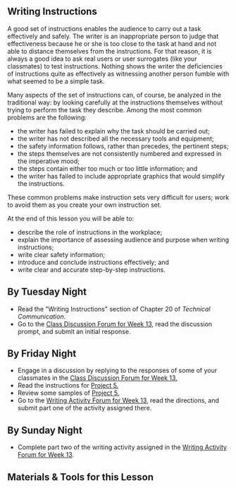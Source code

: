 ## Writing Instructions

A good set of instructions enables the audience to carry out a task effectively and safely. The writer is an inappropriate person to judge that effectiveness because he or she is too close to the task at hand and not able to distance themselves from the instructions. For that reason, it is always a good idea to ask real users or user surrogates (like your classmates) to test instructions. Nothing shows the writer the deficiencies of instructions quite as effectively as witnessing another person fumble with what seemed to be a simple task.

Many aspects of the set of instructions can, of course, be analyzed in the traditional way: by looking carefully at the instructions themselves without trying to perform the task they describe. Among the most common problems are the following:

* the writer has failed to explain why the task should be carried out;
* the writer has not described all the necessary tools and equipment;
* the safety information follows, rather than precedes, the pertinent steps;
* the steps themselves are not consistently numbered and expressed in the imperative mood;
* the steps contain either too much or too little information; and
* the writer has failed to include appropriate graphics that would simplify the instructions.

These common problems make instruction sets very difficult for users; work to avoid them as you create your own instruction set.

At the end of this lesson you will be able to:

* describe the role of instructions in the workplace;
* explain the importance of assessing audience and purpose when writing instructions;
* write clear safety information;
* introduce and conclude instructions effectively; and
* write clear and accurate step-by-step instructions.

## By Tuesday Night

* Read the "Writing Instructions" section of Chapter 20 of _Technical Communication_.
* Go to the [Class Discussion Forum for Week 13][1], read the discussion prompt, and submit an initial response.

## By Friday Night

* Engage in a discussion by replying to the responses of some of your classmates in the [Class Discussion Forum for Week 13.][1]
* Read the instructions for [Project 5.][3]
* Review some samples of [Project 5.][4]
* Go to the [Writing Activity Forum for Week 13][2], read the directions, and submit part one of the activity assigned there.

## By Sunday Night

* Complete part two of the writing activity assigned in the [Writing Activity Forum for Week 13][2].

## Materials & Tools for this Lesson

[1]: /section/content/default.asp?WCI=Goto&WCU=CRSCNT&MATCH=Class+Discussion+Forum+for+Week+13
[2]: /section/content/default.asp?WCI=Goto&WCU=CRSCNT&MATCH=Writing+Activity+Forum+for+Week+13
[3]: /section/content/default.asp?WCI=Goto&WCU=CRSCNT&MATCH=Project+5+Assignment
[4]: /section/content/default.asp?WCI=Goto&WCU=CRSCNT&MATCH=Project+5+Samples
